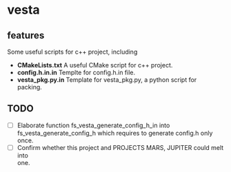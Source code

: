# vesta

## features
Some useful scripts for c++ project, including  
* **CMakeLists.txt** A useful CMake script for c++ project.  
* **config.h.in.in** Templte for config.h.in file.  
* **vesta_pkg.py.in** Template for vesta\_pkg.py, a python script for  
packing.  

## TODO
- [ ] Elaborate function fs\_vesta\_generate\_config\_h\_in into  
fs\_vesta\_generate\_config\_h which requires to generate config.h only once.  
- [ ] Confirm whether this project and PROJECTS MARS, JUPITER could melt into  
one.
